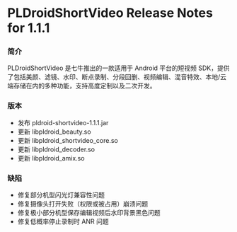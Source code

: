 # PLDroidShortVideo Release Notes for 1.1.1

### 简介
PLDroidShortVideo 是七牛推出的一款适用于 Android 平台的短视频 SDK，提供了包括美颜、滤镜、水印、断点录制、分段回删、视频编辑、混音特效、本地/云端存储在内的多种功能，支持高度定制以及二次开发。

### 版本
* 发布 pldroid-shortvideo-1.1.1.jar
* 更新 libpldroid_beauty.so
* 更新 libpldroid\_shortvideo_core.so
* 更新 libpldroid_decoder.so
* 更新 libpldroid_amix.so

### 缺陷
* 修复部分机型闪光灯兼容性问题
* 修复摄像头打开失败（权限或被占用）崩溃问题
* 修复极小部分机型保存编辑视频后水印背景黑色问题
* 修复低概率停止录制时 ANR 问题